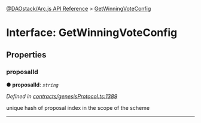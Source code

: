 [@DAOstack/Arc.js API Reference](../README.md) > [GetWinningVoteConfig](../interfaces/getwinningvoteconfig.md)



# Interface: GetWinningVoteConfig


## Properties
<a id="proposalid"></a>

###  proposalId

**●  proposalId**:  *`string`* 

*Defined in [contracts/genesisProtocol.ts:1389](https://github.com/daostack/arc.js/blob/6909d59/lib/contracts/genesisProtocol.ts#L1389)*



unique hash of proposal index in the scope of the scheme




___


